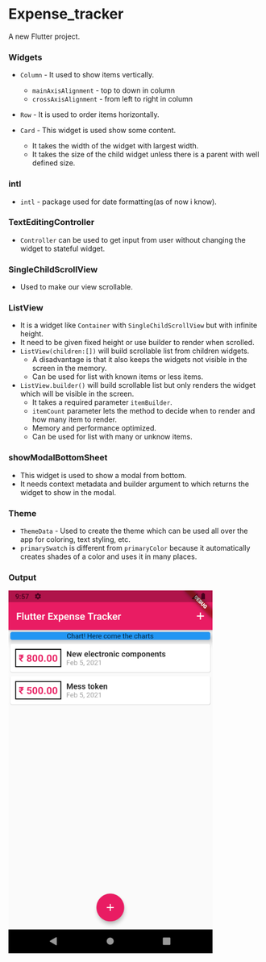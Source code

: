 # Expense_tracker

A new Flutter project.

### Widgets
- `Column` - It used to show items vertically.
    -   `mainAxisAlignment` - top to down in column
    - `crossAxisAlignment` - from left to right in column
    
- `Row` - It is used to order items horizontally.
- `Card` - This widget is used show some content.
    - It takes the width of the widget with largest width.
    - It takes the size of the child widget unless there is a parent with well defined size.

### intl
- `intl` - package used for date formatting(as of now i know).

### TextEditingController
- `Controller` can be used to get input from user without changing the widget to stateful widget.

### SingleChildScrollView
- Used to make our view scrollable.

### ListView
- It is a widget like `Container` with `SingleChildScrollView` but with infinite height.
- It need to be given fixed height or use builder to render when scrolled.
- `ListView(children:[])` will build scrollable list from children widgets.
    - A disadvantage is that it also keeps the widgets not visible in the screen in the memory.
    - Can be used for list with known items or less items.
- `ListView.builder()` will build scrollable list but only renders the widget which will be visible in the screen.
    - It takes a required parameter `itemBuilder`.
    - `itemCount` parameter lets the method to decide when to render and how many item to render.
    - Memory and performance optimized.
    - Can be used for list with many or unknow items.

### showModalBottomSheet
- This widget is used to show a modal from bottom.
- It needs context metadata and builder argument to which returns the widget to show in the modal.

### Theme
- `ThemeData` - Used to create the theme which can be used all over the app for coloring, text styling, etc.
- `primarySwatch` is different from `primaryColor` because it automatically creates shades of a color and uses it in many places.

### Output
![Output image](output.png)
